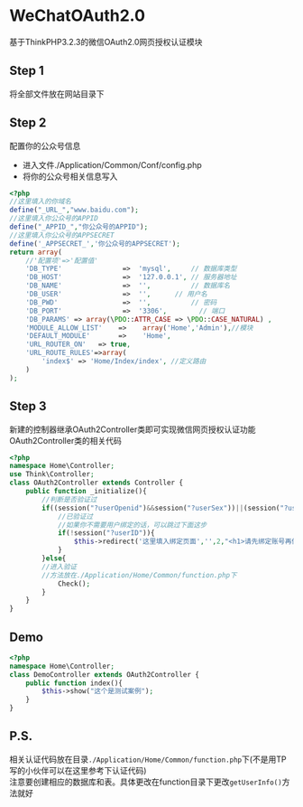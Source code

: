 # WeChatOAuth2.0
基于ThinkPHP3.2.3的微信OAuth2.0网页授权认证模块<br>
## Step 1
将全部文件放在网站目录下<br>
## Step 2
配置你的公众号信息<br>
* 进入文件./Application/Common/Conf/config.php<br>
* 将你的公众号相关信息写入<br>
```PHP
<?php
//这里填入的你域名
define("_URL_","www.baidu.com");
//这里填入你公众号的APPID
define("_APPID_","你公众号的APPID");
//这里填入你公众号的APPSECRET
define('_APPSECRET_','你公众号的APPSECRET');
return array(
	//'配置项'=>'配置值'
	'DB_TYPE'               =>  'mysql',     // 数据库类型
    'DB_HOST'               =>  '127.0.0.1', // 服务器地址
    'DB_NAME'               =>  '',          // 数据库名
    'DB_USER'               =>  '',      // 用户名
    'DB_PWD'                =>  '',          // 密码
    'DB_PORT'               =>  '3306',        // 端口
	'DB_PARAMS' => array(\PDO::ATTR_CASE => \PDO::CASE_NATURAL) ,
	'MODULE_ALLOW_LIST'    =>    array('Home','Admin'),//模块
	'DEFAULT_MODULE'       =>    'Home',
	'URL_ROUTER_ON'   => true, 
	'URL_ROUTE_RULES'=>array(
	    'index$' => 'Home/Index/index', //定义路由
	)
);
```
## Step 3
新建的控制器继承OAuth2Controller类即可实现微信网页授权认证功能<br>
OAuth2Controller类的相关代码<br>
```PHP
<?php
namespace Home\Controller;
use Think\Controller;
class OAuth2Controller extends Controller {
    public function _initialize(){
    	//判断是否验证过
		if((session("?userOpenid")&&session("?userSex"))||(session("?userOpenid")&&session("?userNickname"))){
			//已验证过
			//如果你不需要用户绑定的话，可以跳过下面这步
			if(!session("?userID")){
				$this->redirect('这里填入绑定页面','',2,"<h1>请先绑定账号再使用,将自动跳转到绑定页面</h1>");
			}
		}else{
		//进入验证
		//方法放在./Application/Home/Common/function.php下
			Check();
		}
	}
}
```
## Demo
```PHP
<?php 
namespace Home\Controller;
class DemoController extends OAuth2Controller {
    public function index(){
        $this->show("这个是测试案例");
    }
}
```
## P.S.
相关认证代码放在目录`./Application/Home/Common/function.php`下(不是用TP写的小伙伴可以在这里参考下认证代码)<br>
注意要创建相应的数据库和表。具体更改在function目录下更改`getUserInfo()`方法就好
